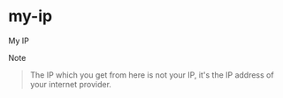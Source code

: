 # my-ip
My IP

Note
> The IP which you get from here is not your IP, it's the IP address of your internet provider.
